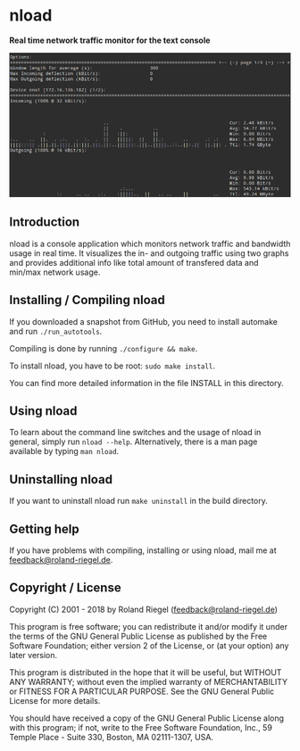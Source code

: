# nload
**Real time network traffic monitor for the text console**

![](http://github.com/logic-wei/nload/raw/master/screenshots/shot_2018-7-2.png)

## Introduction

nload is a console application which monitors network traffic and bandwidth
usage in real time. It visualizes the in- and outgoing traffic using two
graphs and provides additional info like total amount of transfered data and
min/max network usage.

## Installing / Compiling nload

If you downloaded a snapshot from GitHub, you need to install automake and run `./run_autotools`.

Compiling is done by running `./configure && make`.

To install nload, you have to be root: `sudo make install`.

You can find more detailed information in the file INSTALL in this directory.

## Using nload

To learn about the command line switches and the usage of nload in general,
simply run `nload --help`. Alternatively, there is a man page available by
typing `man nload`.

## Uninstalling nload

If you want to uninstall nload run `make uninstall` in the build directory.

## Getting help

If you have problems with compiling, installing or using nload, mail me
at <feedback@roland-riegel.de>.

## Copyright / License

Copyright (C) 2001 - 2018 by Roland Riegel (<feedback@roland-riegel.de>)

This program is free software; you can redistribute it and/or modify
it under the terms of the GNU General Public License as published by
the Free Software Foundation; either version 2 of the License, or
(at your option) any later version.

This program is distributed in the hope that it will be useful,
but WITHOUT ANY WARRANTY; without even the implied warranty of
MERCHANTABILITY or FITNESS FOR A PARTICULAR PURPOSE.  See the
GNU General Public License for more details.

You should have received a copy of the GNU General Public License
along with this program; if not, write to the Free Software
Foundation, Inc., 59 Temple Place - Suite 330, Boston, MA 02111-1307, USA.
